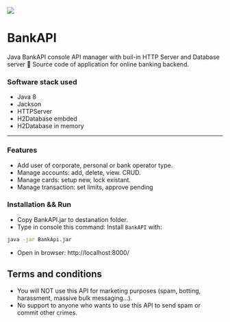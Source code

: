 <img src="https://moneymakerfactory.ru/Pics/loads/multy_img-2-20215610.jpg">

# BankAPI

Java BankAPI console API manager with buil-in HTTP Server and Database server 🚀
Source code of application for online banking backend.

### Software stack used
* Java 8
* Jackson
* HTTPServer
* H2Database embded
* H2Database in memory

---
### Features

* Add user of corporate, personal or bank operator type.
* Manage accounts: add, delete, view. CRUD.
* Manage cards: setup new, lock existant.
* Manage transaction: set limits, approve pending


### Installation && Run
- Copy BankAPI.jar to destanation folder.
- Type in console this command:
Install `BankAPI` with:
``` bash
java -jar BankApi.jar
```
- Open in browser: http://localhost:8000/


## Terms and conditions
* You will NOT use this API for marketing purposes (spam, botting, harassment, massive bulk messaging...).
* No support to anyone who wants to use this API to send spam or commit other crimes.
